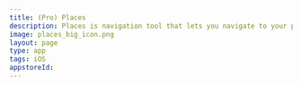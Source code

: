 ```yaml
---
title: (Pro) Places
description: Places is navigation tool that lets you navigate to your places easily for everyone
image: places_big_icon.png
layout: page
type: app
tags: iOS
appstoreId: 
---
```



